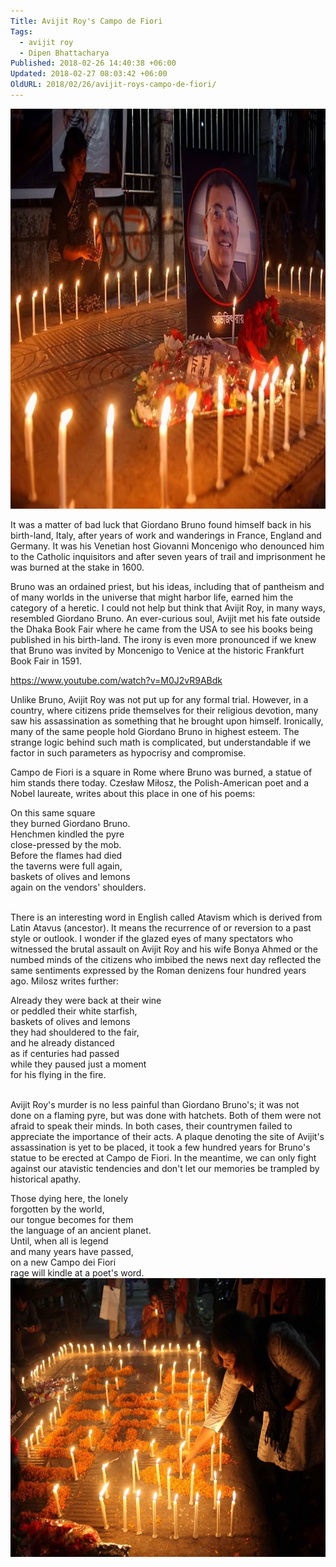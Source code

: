 ```yaml
---
Title: Avijit Roy's Campo de Fiori
Tags:
  - avijit roy
  - Dipen Bhattacharya
Published: 2018-02-26 14:40:38 +06:00
Updated: 2018-02-27 08:03:42 +06:00
OldURL: 2018/02/26/avijit-roys-campo-de-fiori/
---
```


<a href="https://enblog.muktomona.com/2018/02/26/third-year-and-counting/avijit_memorial4/" rel="attachment wp-att-8194"><img class="size-full wp-image-8194 alignnone" src="https://raw.githubusercontent.com/think-mm/enblog-static/web/wp-uploads/2018/02/avijit_memorial4.jpg" alt="" width="960" height="640" /></a>

It was a matter of bad luck that Giordano Bruno found himself back in his birth-land, Italy, after years of work and wanderings in France, England and Germany. It was his Venetian host Giovanni Moncenigo who denounced him to the Catholic inquisitors and after seven years of trail and imprisonment he was burned at the stake in 1600.

Bruno was an ordained priest, but his ideas, including that of pantheism and of many worlds in the universe that might harbor life, earned him the category of a heretic. I could not help but think that Avijit Roy, in many ways, resembled Giordano Bruno. An ever-curious soul, Avijit met his fate outside the Dhaka Book Fair where he came from the USA to see his books being published in his birth-land. The irony is even more pronounced if we knew that Bruno was invited by Moncenigo to Venice at the historic Frankfurt Book Fair in 1591.

https://www.youtube.com/watch?v=M0J2vR9ABdk

Unlike Bruno, Avijit Roy was not put up for any formal trial. However, in a country, where citizens pride themselves for their religious devotion, many saw his assassination as something that he brought upon himself. Ironically, many of the same people hold Giordano Bruno in highest esteem. The strange logic behind such math is complicated, but understandable if we factor in such parameters as hypocrisy and compromise.

Campo de Fiori is a square in Rome where Bruno was burned, a statue of him stands there today. Czesław Miłosz, the Polish-American poet and a Nobel laureate, writes about this place in one of his poems:
<div>On this same square</div>
<div>they burned Giordano Bruno.</div>
<div>Henchmen kindled the pyre</div>
<div>close-pressed by the mob.</div>
<div>Before the flames had died</div>
<div>the taverns were full again,</div>
<div>baskets of olives and lemons</div>
<div>again on the vendors' shoulders.</div>
&nbsp;

There is an interesting word in English called Atavism which is derived from Latin Atavus (ancestor). It means the recurrence of or reversion to a past style or outlook. I wonder if the glazed eyes of many spectators who witnessed the brutal assault on Avijit Roy and his wife Bonya Ahmed or the numbed minds of the citizens who imbibed the news next day reflected the same sentiments expressed by the Roman denizens four hundred years ago. Milosz writes further:
<div>Already they were back at their wine</div>
<div>or peddled their white starfish,</div>
<div>baskets of olives and lemons</div>
<div>they had shouldered to the fair,</div>
<div>and he already distanced</div>
<div>as if centuries had passed</div>
<div>while they paused just a moment</div>
<div>for his flying in the fire.</div>
&nbsp;

Avijit Roy's murder is no less painful than Giordano Bruno's; it was not done on a flaming pyre, but was done with hatchets. Both of them were not afraid to speak their minds. In both cases, their countrymen failed to appreciate the importance of their acts. A plaque denoting the site of Avijit's assassination is yet to be placed, it took a few hundred years for Bruno's statue to be erected at Campo de Fiori. In the meantime, we can only fight against our atavistic tendencies and don't let our memories be trampled by historical apathy.
<div>Those dying here, the lonely</div>
<div>forgotten by the world,</div>
<div>our tongue becomes for them</div>
<div>the language of an ancient planet.</div>
<div>Until, when all is legend</div>
<div>and many years have passed,</div>
<div>on a new Campo dei Fiori</div>
<div>rage will kindle at a poet's word.</div>
<div></div>
<div></div>
<a href="https://enblog.muktomona.com/2018/02/26/third-year-and-counting/avijit_memorial3/" rel="attachment wp-att-8184"><img class="size-large wp-image-8184 alignnone" src="https://raw.githubusercontent.com/think-mm/enblog-static/web/wp-uploads/2018/02/avijit_memorial3-1024x682.jpg" alt="" width="669" height="446" /></a>
